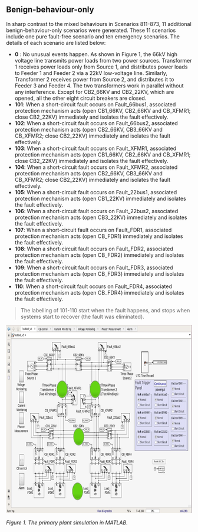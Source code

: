 ## Benign-behaviour-only
In sharp contrast to the mixed behaviours in Scenarios 811-873, 11 additional benign-behaviour-only scenarios were generated. These 11 scenarios include one pure fault-free scenario and ten emergency scenarios. The details of each scenario are listed below:
-  **0** : No unusual events happen. As shown in Figure 1, the 66kV high voltage line transmits power loads from two power sources. Transformer 1 receives power loads only from Source 1, and distributes power loads to Feeder 1 and Feeder 2 via a 22kV low-voltage line. Similarly, Transformer 2 receives power from Source 2, and distributes it to Feeder 3 and Feeder 4. The two transformers work in parallel without any interference. Except for CB2_66KV and CB2_22KV, which are opened, all the other eight circuit breakers are closed.
- **101**: When a short-circuit fault occurs on Fault_66bus1, associated protection mechanism acts (open CB1_66KV, CB2_66KV and CB_XFMR1; close CB2_22KV) immediately and isolates the fault effectively.
- **102**: When a short-circuit fault occurs on Fault_66bus2, associated protection mechanism acts (open CB2_66KV, CB3_66KV and CB_XFMR2; close CB2_22KV) immediately and isolates the fault effectively.
- **103**: When a short-circuit fault occurs on Fault_XFMR1, associated protection mechanism acts (open CB1_66KV, CB2_66KV and CB_XFMR1; close CB2_22KV) immediately and isolates the fault effectively. 
- **104**: When a short-circuit fault occurs on Fault_XFMR2, associated protection mechanism acts (open CB2_66KV, CB3_66KV and CB_XFMR2; close CB2_22KV) immediately and isolates the fault effectively. 
- **105**: When a short-circuit fault occurs on Fault_22bus1, associated protection mechanism acts (open CB1_22KV) immediately and isolates the fault effectively. 
- **106**: When a short-circuit fault occurs on Fault_22bus2, associated protection mechanism acts (open CB3_22KV) immediately and isolates the fault effectively.
- **107**: When a short-circuit fault occurs on Fault_FDR1, associated protection mechanism acts (open CB_FDR1) immediately and isolates the fault effectively. 
- **108**: When a short-circuit fault occurs on Fault_FDR2, associated protection mechanism acts (open CB_FDR2) immediately and isolates the fault effectively.
- **109**: When a short-circuit fault occurs on Fault_FDR3, associated protection mechanism acts (open CB_FDR3) immediately and isolates the fault effectively.
- **110**: When a short-circuit fault occurs on Fault_FDR4, associated protection mechanism acts (open CB_FDR4) immediately and isolates the fault effectively.

> The labelling of 101-110 start when the fault happens, and stops when systems start to recover (the fault was eliminated).

<img src="https://github.com/CSCRC-SCREED/QUT-ZSS-2023-GOOSE/blob/main/Datasets/PrimaryPlant.jpg" alt="" width="800" height="510" />

*Figure 1. The primary plant simulation in MATLAB.*